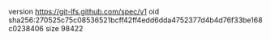 version https://git-lfs.github.com/spec/v1
oid sha256:270525c75c08536521bcff42ff4edd6dda4752377d4b4d76f33be168c0238406
size 98422
